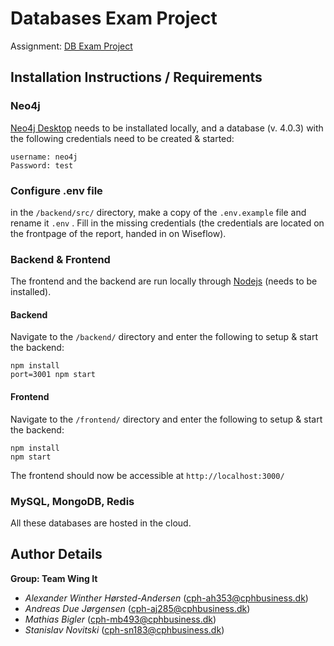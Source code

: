 # Databases Exam Project 

Assignment: [DB Exam Project](https://datsoftlyngby.github.io/soft2020spring/resources/94eb6465-DBExamTaskDescription2020.pdf)

## Installation Instructions / Requirements

### Neo4j
[Neo4j Desktop](https://neo4j.com/download/) needs to be installated locally, and a database (v. 4.0.3) with the following credentials need to be created & started:

```
username: neo4j
Password: test
```

### Configure .env file

in the ``/backend/src/`` directory, make a copy of the ``.env.example`` file and rename it ``.env`` . Fill in the missing credentials (the credentials are located on the frontpage of the report, handed in on Wiseflow).

### Backend & Frontend 

The frontend and the backend are run locally through [Nodejs](https://nodejs.org/en/download/) (needs to be installed).

#### Backend

Navigate to the ``/backend/`` directory and enter the following to setup & start the backend:

```
npm install
port=3001 npm start
```

#### Frontend

Navigate to the ``/frontend/`` directory and enter the following to setup & start the backend:

```
npm install
npm start
```

The frontend should now be accessible at ``http://localhost:3000/``

### MySQL, MongoDB, Redis
All these databases are hosted in the cloud.


## Author Details

**Group: Team Wing It**
- *Alexander Winther Hørsted-Andersen* (cph-ah353@cphbusiness.dk)
- *Andreas Due Jørgensen* (cph-aj285@cphbusiness.dk)
- *Mathias Bigler* (cph-mb493@cphbusiness.dk)
- *Stanislav Novitski* (cph-sn183@cphbusiness.dk)
